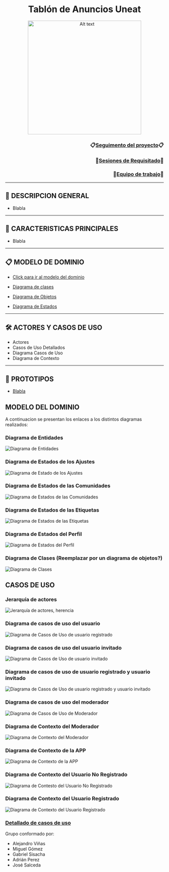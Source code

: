 <div align="center">

# Tablón de Anuncios Uneat 
<img src="https://github.com/miguelgomez75/24-25-IdSw1-SDR/blob/main/images/Logo.png" alt="Alt text" width="360" height="360">

</div>

<div align="right">

### 📋[Seguimento del proyecto](https://github.com/users/miguelgomez75/projects/3/views/1)📋
### 🏢[Sesiones de Requisitado](https://github.com/miguelgomez75/24-25-IdSw1-SDR/tree/main/Documentaci%C3%B3n/Sesiones%20de%20Requisitado)🏢 
### 👥[Equipo de trabajo](https://github.com/miguelgomez75/24-25-IdSw1-SDR/tree/main/Documentaci%C3%B3n/Sesiones%20de%20Requisitado)👥 

</div>

---
## 🧩 DESCRIPCION GENERAL
- Blabla

---
## 📣 CARACTERISTICAS PRINCIPALES
- Blabla

---
## 📋 MODELO DE DOMINIO
- [Click para ir al modelo del dominio](/Readmes/ModeloDelDominio.md)

- [Diagrama de clases](/Readmes/ModeloDelDominio.md#diagrama-de-clases)
- [Diagrama de Objetos](/Readmes/ModeloDelDominio.md#diagrama-de-objetos)
- [Diagrama de Estados](/Readmes/ModeloDelDominio.md#diagrama-de-estados)
---
## 🛠️ ACTORES Y CASOS DE USO
- Actores
- Casos de Uso Detallados
- Diagrama Casos de Uso
- Diagrama de Contexto

---
## 📸 PROTOTIPOS
- [Blabla](https://github.com/miguelgomez75/24-25-IdSw1-SDR/tree/main/images/interfaz)
































## MODELO DEL DOMINIO

A continuacion se presentan los enlaces a los distintos diagramas realizados:

### Diagrama de Entidades 
![Diagrama de Entidades](https://github.com/miguelgomez75/24-25-IdSw1-SDR/blob/main/images/modelosUML%20-%20SVG/4%C2%AA_Iteraci%C3%B3n/DdEntidades.svg)
### Diagrama de Estados de los Ajustes
![Diagrama de Estado de los Ajustes](https://github.com/miguelgomez75/24-25-IdSw1-SDR/blob/main/images/modelosUML%20-%20SVG/5%C2%AA_Iteracion/DdEstados_Ajustes.svg)

### Diagrama de Estados de las Comunidades
![Diagrama de Estados de las Comunidades](https://github.com/miguelgomez75/24-25-IdSw1-SDR/blob/main/images/modelosUML%20-%20SVG/5%C2%AA_Iteracion/DdEstados_Comunidades.svg)

### Diagrama de Estados de las Etiquetas
![Diagrama de Estados de las Etiquetas](https://github.com/miguelgomez75/24-25-IdSw1-SDR/blob/main/images/modelosUML%20-%20SVG/5%C2%AA_Iteracion/DdEstados_Etiquetas.svg)

### Diagrama de Estados del Perfil
![Diagrama de Estados del Perfil](https://github.com/miguelgomez75/24-25-IdSw1-SDR/blob/main/images/modelosUML%20-%20SVG/5%C2%AA_Iteracion/DdEstados_Perfil.svg)

### Diagrama de Clases (Reemplazar por un diagrama de objetos?)
![Diagrama de Clases](https://github.com/miguelgomez75/24-25-IdSw1-SDR/blob/main/images/modelosUML%20-%20SVG/4%C2%AA_Iteraci%C3%B3n/DdClases.svg)

## CASOS DE USO

### Jerarquía de actores
![Jerarquía de actores, herencia](https://github.com/miguelgomez75/24-25-IdSw1-SDR/blob/main/images/modelosUML%20-%20SVG/1%C2%AA_Iteraci%C3%B3n/DdJerarqu%C3%ADaActores.svg)

### Diagrama de casos de uso del usuario
![Diagrama de Casos de Uso de usuario registrado](https://github.com/miguelgomez75/24-25-IdSw1-SDR/blob/main/images/modelosUML%20-%20SVG/4%C2%AA_Iteraci%C3%B3n/DdCdUso_usuario.svg)
### Diagrama de casos de uso del usuario invitado
![Diagrama de Casos de Uso de usuario invitado](https://github.com/miguelgomez75/24-25-IdSw1-SDR/blob/main/images/modelosUML%20-%20SVG/1%C2%AA_Iteraci%C3%B3n/DdCdUso_Invitado.svg)

### Diagrama de casos de uso de usuario registrado y usuario invitado
![Diagrama de Casos de Uso de usuario registrado y usuario invitado](https://github.com/miguelgomez75/24-25-IdSw1-SDR/blob/main/images/modelosUML%20-%20SVG/2%C2%AA_Iteraci%C3%B3n/CdDUso_UsuarioRegistrado_E_Invitado.svg)

### Diagrama de casos de uso del moderador
![Diagrama de Casos de Uso de Moderador](https://github.com/miguelgomez75/24-25-IdSw1-SDR/blob/main/images/modelosUML%20-%20SVG/4%C2%AA_Iteraci%C3%B3n/DdCdUso_Moderador.svg)

### Diagrama de Contexto del Moderador
![Diagrama de Contexto del Moderador](https://github.com/miguelgomez75/24-25-IdSw1-SDR/blob/main/images/modelosUML%20-%20SVG/5%C2%AA_Iteracion/DdContexto_Mod.svg)

### Diagrama de Contexto de la APP
![Diagrama de Contexto de la APP](https://github.com/miguelgomez75/24-25-IdSw1-SDR/blob/main/images/modelosUML%20-%20SVG/5%C2%AA_Iteracion/DdContexto_App.svg)

### Diagrama de Contexto del Usuario No Registrado
![Diagrama de Contesto del Usuario No Registrado](https://github.com/miguelgomez75/24-25-IdSw1-SDR/blob/main/images/modelosUML%20-%20SVG/5%C2%AA_Iteracion/DdContexto_UsuarioNR.svg)

### Diagrama de Contexto del Usuario Registrado
![Diagrama de Contexto del Usuario Registrado](https://github.com/miguelgomez75/24-25-IdSw1-SDR/blob/main/images/modelosUML%20-%20SVG/5%C2%AA_Iteracion/DdContexto_UsuarioR.svg)

### [Detallado de casos de uso](https://github.com/miguelgomez75/24-25-IdSw1-SDR/blob/main/Documentación/Detallado%20de%20CdU/Detallado_de_CdU.md)


Grupo conformado por:

- Alejandro Viñas
- Miguel Gómez
- Gabriel Sisacha
- Adrián Perez
- José Salceda

